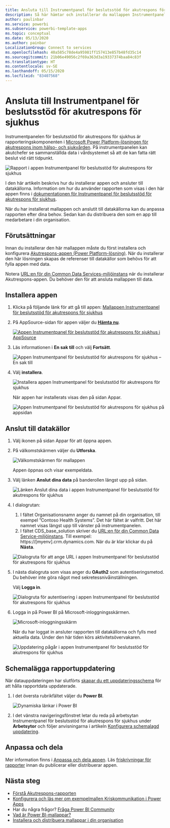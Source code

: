 ```yaml
---
title: Ansluta till Instrumentpanel för beslutsstöd för akutrespons för sjukhus
description: Så här hämtar och installerar du mallappen Instrumentpanel för beslutsstöd för akutrespons för sjukhus för COVID-19, och ansluter till data
author: paulinbar
ms.service: powerbi
ms.subservice: powerbi-template-apps
ms.topic: conceptual
ms.date: 05/13/2020
ms.author: painbar
LocalizationGroup: Connect to services
ms.openlocfilehash: 40a585c78de4a95981ff157413e857b48fd35c14
ms.sourcegitcommit: 21b06e49056c2f69a363d3a19337374baa84c83f
ms.translationtype: HT
ms.contentlocale: sv-SE
ms.lasthandoff: 05/15/2020
ms.locfileid: "83407568"
---
```

# <a name="connect-to-the-hospital-emergency-response-decision-support-dashboard"></a>Ansluta till Instrumentpanel för beslutsstöd för akutrespons för sjukhus
Instrumentpanelen för beslutsstöd för akutrespons för sjukhus är rapporteringskomponenten i [Microsoft Power Platform-lösningen för akutrespons inom hälso- och sjukvården](https://powerapps.microsoft.com/blog/emergency-response-solution-a-microsoft-power-platform-solution-for-healthcare-emergency-response/). På instrumentpanelen kan akutchefer se sammanställda data i vårdsystemet så att de kan fatta rätt beslut vid rätt tidpunkt.

![Rapport i appen Instrumentpanel för beslutsstöd för akutrespons för sjukhus](media/service-connect-to-health-emergency-response/service-health-emergency-response-app-report.png)

I den här artikeln beskrivs hur du installerar appen och ansluter till datakällorna. Information om hur du använder rapporten som visas i den här appen finns i [dokumentationen för Instrumentpanel för beslutsstöd för akutrespons för sjukhus](https://docs.microsoft.com/powerapps/sample-apps/emergency-response/deploy-configure#view-the-power-bi-dashboard).

När du har installerat mallappen och anslutit till datakällorna kan du anpassa rapporten efter dina behov. Sedan kan du distribuera den som en app till medarbetare i din organisation.

## <a name="prerequisites"></a>Förutsättningar

Innan du installerar den här mallappen måste du först installera och konfigurera [Akutrespons-appen (Power Platform-lösning)](https://docs.microsoft.com/powerapps/sample-apps/emergency-response/deploy-configure). När du installerar den här lösningen skapas de referenser till datakällor som behövs för att fylla appen med data.

Notera [URL:en för din Common Data Services-miljöinstans](https://docs.microsoft.com/powerapps/sample-apps/emergency-response/deploy-configure#publish-the-power-bi-dashboard) när du installerar Akutrespons-appen. Du behöver den för att ansluta mallappen till data.

## <a name="install-the-app"></a>Installera appen

1. Klicka på följande länk för att gå till appen: [Mallappen Instrumentpanel för beslutsstöd för akutrespons för sjukhus](https://aka.ms/AppSource_Hospital_offer)

1. På AppSource-sidan för appen väljer du [**Hämta nu**](https://aka.ms/AppSource_Hospital_offer).

    [![Appen Instrumentpanel för beslutsstöd för akutrespons för sjukhus i AppSource](media/service-connect-to-health-emergency-response/service-health-emergency-response-app-appsource-get-it-now.png)](https://aka.ms/AppSource_Hospital_offer)

1. Läs informationen i **En sak till** och välj **Fortsätt**.

    ![Appen Instrumentpanel för beslutsstöd för akutrespons för sjukhus – En sak till](media/service-connect-to-health-emergency-response/service-health-emergency-response-1-more-thing.png)

1. Välj **installera**. 

    ![Installera appen Instrumentpanel för beslutsstöd för akutrespons för sjukhus](media/service-connect-to-health-emergency-response/service-health-emergency-response-select-install.png)

    När appen har installerats visas den på sidan Appar.

   ![Appen Instrumentpanel för beslutsstöd för akutrespons för sjukhus på appsidan](media/service-connect-to-health-emergency-response/service-health-emergency-response-app-apps-page-icon.png)

## <a name="connect-to-data-sources"></a>Anslut till datakällor

1. Välj ikonen på sidan Appar för att öppna appen.

1. På välkomstskärmen väljer du **Utforska**.

   ![Välkomstskärmen för mallappen](media/service-connect-to-health-emergency-response/service-health-emergency-response-app-splash-screen.png)

   Appen öppnas och visar exempeldata.

1. Välj länken **Anslut dina data** på banderollen längst upp på sidan.

   ![Länken Anslut dina data i appen Instrumentpanel för beslutsstöd för akutrespons för sjukhus](media/service-connect-to-health-emergency-response/service-health-emergency-response-app-connect-data.png)

1. I dialogrutan:
   1. I fältet Organisationsnamn anger du namnet på din organisation, till exempel ”Contoso Health Systems”. Det här fältet är valfritt. Det här namnet visas längst upp till vänster på instrumentpanelen.
   1. I fältet CDS_base_solution skriver du [URL:en för din Common Data Service-miljöinstans](https://docs.microsoft.com/powerapps/sample-apps/emergency-response/deploy-configure#publish-the-power-bi-dashboard). Till exempel: https://[myenv].crm.dynamics.com. När du är klar klickar du på **Nästa**.

   ![Dialogruta för att ange URL i appen Instrumentpanel för beslutsstöd för akutrespons för sjukhus](media/service-connect-to-health-emergency-response/service-health-emergency-response-app-url-dialog.png)

1. I nästa dialogruta som visas anger du **OAuth2** som autentiseringsmetod. Du behöver inte göra något med sekretessnivåinställningen.

   Välj **Logga in**.

   ![Dialogruta för autentisering i appen Instrumentpanel för beslutsstöd för akutrespons för sjukhus](media/service-connect-to-health-emergency-response/service-health-emergency-response-app-authentication-dialog.png)

1. Logga in på Power BI på Microsoft-inloggningsskärmen.

   ![Microsoft-inloggningsskärm](media/service-connect-to-health-emergency-response/service-health-emergency-response-app-microsoft-login.png)

   När du har loggat in ansluter rapporten till datakällorna och fylls med aktuella data. Under den här tiden körs aktivitetsövervakaren.

   ![Uppdatering pågår i appen Instrumentpanel för beslutsstöd för akutrespons för sjukhus](media/service-connect-to-health-emergency-response/service-health-emergency-response-app-refresh-monitor.png)

## <a name="schedule-report-refresh"></a>Schemalägga rapportuppdatering

När datauppdateringen har slutförts [skapar du ett uppdateringsschema](../connect-data/refresh-scheduled-refresh.md) för att hålla rapportdata uppdaterade.

1. I det översta rubrikfältet väljer du **Power BI**.

   ![Dynamiska länkar i Power BI](media/service-connect-to-health-emergency-response/service-health-emergency-response-app-powerbi-breadcrumb.png)

1. I det vänstra navigeringsfönstret letar du reda på arbetsytan Instrumentpanel för beslutsstöd för akutrespons för sjukhus under **Arbetsytor** och följer anvisningarna i artikeln [Konfigurera schemalagd uppdatering](../connect-data/refresh-scheduled-refresh.md).

## <a name="customize-and-share"></a>Anpassa och dela

Mer information finns i [Anpassa och dela appen](../connect-data/service-template-apps-install-distribute.md#customize-and-share-the-app). Läs [friskrivningar för rapporter](../create-reports/sample-covid-19-us.md#disclaimers) innan du publicerar eller distribuerar appen.

## <a name="next-steps"></a>Nästa steg
* [Förstå Akutrespons-rapporten](https://docs.microsoft.com/powerapps/sample-apps/emergency-response/deploy-configure#view-the-power-bi-dashboard)
* [Konfigurera och läs mer om exempelmallen Kriskommunikation i Power Apps](https://docs.microsoft.com/powerapps/maker/canvas-apps/sample-crisis-communication-app)
* Har du några frågor? [Fråga Power BI Community](https://community.powerbi.com/)
* [Vad är Power BI-mallappar?](../connect-data/service-template-apps-overview.md)
* [Installera och distribuera mallappar i din organisation](../connect-data/service-template-apps-install-distribute.md)
